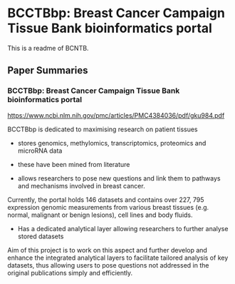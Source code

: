 # BCCTBbp: Breast Cancer Campaign Tissue Bank bioinformatics portal

This is a readme of BCNTB.

## Paper Summaries

### BCCTBbp: Breast Cancer Campaign Tissue Bank bioinformatics portal

https://www.ncbi.nlm.nih.gov/pmc/articles/PMC4384036/pdf/gku984.pdf

BCCTBbp  is  dedicated  to  maximising  research  on  patient  tissues

- stores  genomics,  methylomics,  transcriptomics,  proteomics  and  microRNA  data

- these have been mined from literature
- allows researchers to pose new questions and link them to  pathways  and mechanisms  involved  in  breast  cancer.

Currently, the  portal  holds  146  datasets and contains over  227, 795  expression genomic  measurements  from  various breast tissues (e.g. normal, malignant or benign lesions), cell lines and body fluids.

- Has a dedicated analytical layer allowing researchers to further analyse stored datasets

Aim of this project is to work on this aspect and further develop and enhance the integrated analytical layers to facilitate tailored analysis of key datasets, thus allowing users to pose questions not addressed in the original publications simply and efficiently.


